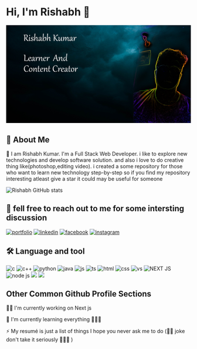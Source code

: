 # Hi, I'm Rishabh  👋
![](githubpost.png)
    
## 🚀 About Me
👋 I am Rishabh Kumar. I'm a Full Stack Web Developer. i like to explore new technologies and develop software solution.  and also i  love to do creative thing like(photoshop,editing video). i created a some repository for those who want to learn new technology step-by-step so if you find my repository interesting atleast give a star it could may be useful for someone

![Rishabh GitHub stats](https://github-readme-stats.vercel.app/api?username=1741Rishabh&show_icons=true&theme=radical)

## 🔗 fell free to reach out to me for some intersting discussion
[![portfolio](https://img.shields.io/badge/my_portfolio-000?style=for-the-badge&logo=ko-fi&logoColor=white)](https://github.com/1741Rishabh/)
[![linkedin](https://img.shields.io/badge/linkedin-0A66C2?style=for-the-badge&logo=linkedin&logoColor=white)](https://www.linkedin.com/in/rishabh-kumar-a9aa3b16b/)
[![facebook](https://img.shields.io/badge/Facebook-1877F2?style=for-the-badge&logo=facebook&logoColor=white)](https://www.facebook.com/1741Rishabh/)
[![instagram](https://img.shields.io/badge/Instagram-E4405F?style=for-the-badge&logo=instagram&logoColor=white)](https://www.instagram.com/rishabh_1741/)


## 🛠 Language and tool
![c](https://img.shields.io/badge/C-00599C?style=for-the-badge&logo=c&logoColor=white)
![c++](https://img.shields.io/badge/C%2B%2B-00599C?style=for-the-badge&logo=c%2B%2B&logoColor=white)
![python](https://img.shields.io/badge/Python-FFD43B?style=for-the-badge&logo=python&logoColor=blue)
![java](https://img.shields.io/badge/Java-ED8B00?style=for-the-badge&logo=java&logoColor=white)
![js](https://img.shields.io/badge/JavaScript-323330?style=for-the-badge&logo=javascript&logoColor=F7DF1E)
![ts](	https://img.shields.io/badge/TypeScript-007ACC?style=for-the-badge&logo=typescript&logoColor=white)
![html](https://img.shields.io/badge/HTML5-E34F26?style=for-the-badge&logo=html5&logoColor=white)
![css](	https://img.shields.io/badge/CSS3-1572B6?style=for-the-badge&logo=css3&logoColor=white)
![vs](https://img.shields.io/badge/Visual_Studio_Code-0078D4?style=for-the-badge&logo=visual%20studio%20code&logoColor=white)
![NEXT JS](https://img.shields.io/badge/next.js-000000?style=for-the-badge&logo=nextdotjs&logoColor=white)
![node js](https://img.shields.io/badge/Node.js-339933?style=for-the-badge&logo=nodedotjs&logoColor=white)
![](https://img.shields.io/badge/Django-092E20?style=for-the-badge&logo=django&logoColor=green)
![](	https://img.shields.io/badge/React-20232A?style=for-the-badge&logo=react&logoColor=61DAFB)


## Other Common Github Profile Sections
👩‍💻 I'm currently working on Next js

🧠 I'm currently learning everything 🤣🤣🤣	

⚡️ My resumé is just a list of things I hope you never ask me to do (🤣🤣 joke don't take it seriously 🤣🤣🤣	)


